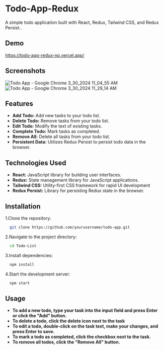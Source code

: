 
# Todo-App-Redux

A simple todo application built with React, Redux, Tailwind CSS, and Redux Persist..


## Demo

https://todo-app-redux-np.vercel.app/


## Screenshots
![Todo App - Google Chrome 3_30_2024 11_04_55 AM](https://github.com/nirmalpatra06/Todo-App-Redux/assets/134248927/34096c6b-72d2-4b53-9690-08f1160bcd0f)
![Todo App - Google Chrome 3_30_2024 11_29_14 AM](https://github.com/nirmalpatra06/Todo-App-Redux/assets/134248927/2a49b733-f972-41a2-806b-70efda52a81d)

## Features

- **Add Todo:** Add new tasks to your todo list.
- **Delete Todo:** Remove tasks from your todo list.
- **Edit Todo:** Modify the text of existing tasks.
- **Complete Todo:**  Mark tasks as completed.
- **Remove All:** Delete all tasks from your todo list.
- **Persistent Data:**  Utilizes Redux Persist to persist todo data in the browser.


## Technologies Used

- **React:** JavaScript library for building user interfaces.
- **Redux:** State management library for JavaScript applications.
- **Tailwind CSS:** Utility-first CSS framework for rapid UI development
- **Redux Persist:** Library for persisting Redux state in the browser.


## Installation

1.Clone the repository:

```bash
  git clone https://github.com/yourusername/todo-app.git
```
2.Navigate to the project directory:
```bash
  cd Todo-List
```
3.Install dependencies:
```bash
  npm install
```
4.Start the development server:
```bash
  npm start
```
    
## Usage

- **To add a new todo, type your task into the input field and press Enter or click the "Add" button.**
- **To delete a todo, click the delete icon next to the task**
- **To edit a todo, double-click on the task text, make your changes, and press Enter to save.**
- **To mark a todo as completed, click the checkbox next to the task.**
- **To remove all todos, click the "Remove All" button.**
